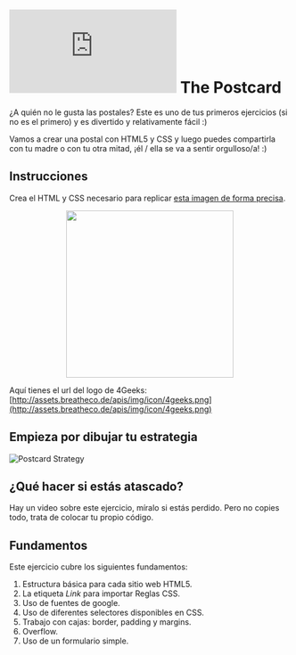 # ![alt text](https://assets.breatheco.de/apis/img/images.php?blob&random&cat=icon&tags=breathecode,32)  The Postcard

¿A quién no le gusta las postales? Este es uno de tus primeros ejercicios (si no es el primero) y es divertido y relativamente fácil :)

Vamos a crear una postal con HTML5 y CSS y luego puedes compartirla con tu madre o con tu otra mitad, ¡él / ella se va a sentir orgulloso/a! :)

## Instrucciones

Crea el HTML y CSS necesario para replicar [esta imagen de forma precisa](https://github.com/breatheco-de/exercise-postcard/blob/main/.learn/assets/preview.png).

<p align="center"><img height="300px" src="https://github.com/breatheco-de/exercise-postcard/blob/main/.learn/assets/preview.png?raw=true" /></p>

Aquí tienes el url del logo de 4Geeks: [http://assets.breatheco.de/apis/img/icon/4geeks.png](http://assets.breatheco.de/apis/img/icon/4geeks.png)

## Empieza por dibujar tu estrategia

![Postcard Strategy](https://github.com/breatheco-de/exercise-postcard/blob/main/.learn/assets/strategy.gif?raw=true)

## ¿Qué hacer si estás atascado?

Hay un video sobre este ejercicio, míralo si estás perdido. Pero no copies todo, trata de colocar tu propio código.

## Fundamentos
Este ejercicio cubre los siguientes fundamentos:
1. Estructura básica para cada sitio web HTML5.
2. La etiqueta *Link* para importar Reglas CSS.
3. Uso de fuentes de google.
3. Uso de diferentes selectores disponibles en CSS.
4. Trabajo con cajas: border, padding y margins.
5. Overflow.
6. Uso de un formulario simple.
